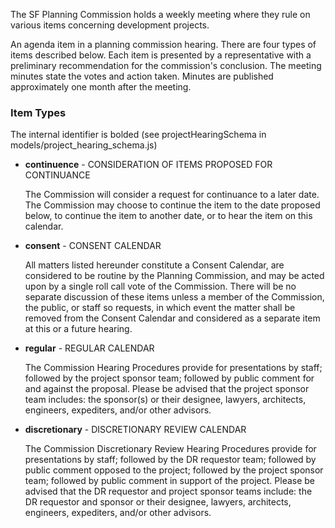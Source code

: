 The SF Planning Commission holds a weekly meeting where they rule on various
items concerning development projects.

An agenda item in a planning commission hearing. There are four types of
items described below. Each item is presented by a representative with a
preliminary recommendation for the commission's conclusion. The meeting
minutes state the votes and action taken. Minutes are published approximately
one month after the meeting.

### Item Types ###

The internal identifier is bolded (see projectHearingSchema in models/project_hearing_schema.js)

*   __continuence__ - CONSIDERATION OF ITEMS PROPOSED FOR CONTINUANCE

    The Commission will consider a request for continuance to a later date.
    The Commission may choose to continue the item to the date proposed
    below, to continue the item to another date, or to hear the item on this
    calendar.

*   __consent__ - CONSENT CALENDAR

    All matters listed hereunder constitute a Consent Calendar, are
    considered to be routine by the Planning Commission, and may be acted
    upon by a single roll call vote of the Commission.  There will be no
    separate discussion of these items unless a member of the Commission, the
    public, or staff so requests, in which event the matter shall be removed
    from the Consent Calendar and considered as a separate item at this or a
    future hearing.

* __regular__ - REGULAR CALENDAR

    The Commission Hearing Procedures provide for presentations by staff;
    followed by the project sponsor team; followed by public comment for and
    against the proposal.  Please be advised that the project sponsor team
    includes: the sponsor(s) or their designee, lawyers, architects,
    engineers, expediters, and/or other advisors.

* __discretionary__ - DISCRETIONARY REVIEW CALENDAR

    The Commission Discretionary Review Hearing Procedures provide for
    presentations by staff; followed by the DR requestor team; followed by
    public comment opposed to the project; followed by the project sponsor
    team; followed by public comment in support of the project.  Please be
    advised that the DR requestor and project sponsor teams include: the DR
    requestor and sponsor or their designee, lawyers, architects, engineers,
    expediters, and/or other advisors.
